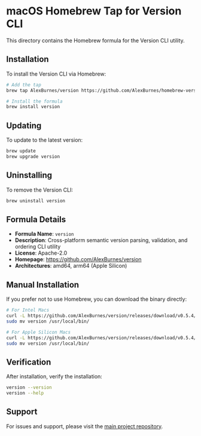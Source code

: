 # macOS Homebrew Tap for Version CLI

This directory contains the Homebrew formula for the Version CLI utility.

## Installation

To install the Version CLI via Homebrew:

```bash
# Add the tap
brew tap AlexBurnes/version https://github.com/AlexBurnes/homebrew-version

# Install the formula
brew install version
```

## Updating

To update to the latest version:

```bash
brew update
brew upgrade version
```

## Uninstalling

To remove the Version CLI:

```bash
brew uninstall version
```

## Formula Details

- **Formula Name**: `version`
- **Description**: Cross-platform semantic version parsing, validation, and ordering CLI utility
- **License**: Apache-2.0
- **Homepage**: https://github.com/AlexBurnes/version
- **Architectures**: amd64, arm64 (Apple Silicon)

## Manual Installation

If you prefer not to use Homebrew, you can download the binary directly:

```bash
# For Intel Macs
curl -L https://github.com/AlexBurnes/version/releases/download/v0.5.4/version-0.5.4-darwin-amd64.tar.gz | tar -xz
sudo mv version /usr/local/bin/

# For Apple Silicon Macs
curl -L https://github.com/AlexBurnes/version/releases/download/v0.5.4/version-0.5.4-darwin-arm64.tar.gz | tar -xz
sudo mv version /usr/local/bin/
```

## Verification

After installation, verify the installation:

```bash
version --version
version --help
```

## Support

For issues and support, please visit the [main project repository](https://github.com/AlexBurnes/version).